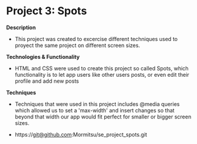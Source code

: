 # Project 3: Spots

**Description**

- This project was created to excercise different techniques used to proyect the same project on different screen sizes.

**Technologies & Functionality**

- HTML and CSS were used to create this project so called Spots, which functionality is to let app users like other users posts, or even edit their profile and add new posts

**Techniques**

- Techniques that were used in this project includes @media queries which allowed us to set a 'max-width' and insert changes so that beyond that width our app would fit perfect for smaller or bigger screen sizes.

* https://git@github.com:Mormitsu/se_project_spots.git
